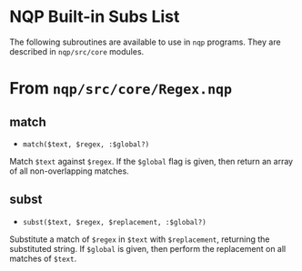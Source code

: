 # NQP Built-in Subs List

The following subroutines are available to use in ```nqp``` programs.
They are described in ```nqp/src/core``` modules.

# From ```nqp/src/core/Regex.nqp```

## match
* `match($text, $regex, :$global?)`

Match ```$text``` against ```$regex```.  If the ```$global``` flag is
given, then return an array of all non-overlapping matches.

## subst
* `subst($text, $regex, $replacement, :$global?)`

Substitute a match of ```$regex``` in ```$text``` with ```$replacement```,
returning the substituted string.  If ```$global``` is given, then
perform the replacement on all matches of ```$text```.
